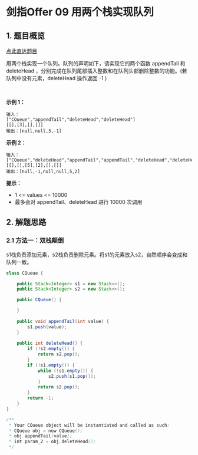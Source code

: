 # 剑指Offer 09 用两个栈实现队列

## 1. 题目概览

[点此直达题目](https://leetcode-cn.com/problems/yong-liang-ge-zhan-shi-xian-dui-lie-lcof/)

用两个栈实现一个队列。队列的声明如下，请实现它的两个函数 appendTail 和 deleteHead ，分别完成在队列尾部插入整数和在队列头部删除整数的功能。(若队列中没有元素，deleteHead 操作返回 -1 )

 

**示例 1：**

```
输入：
["CQueue","appendTail","deleteHead","deleteHead"]
[[],[3],[],[]]
输出：[null,null,3,-1]
```

**示例 2：**

```
输入：
["CQueue","deleteHead","appendTail","appendTail","deleteHead","deleteHead"]
[[],[],[5],[2],[],[]]
输出：[null,-1,null,null,5,2]
```

**提示：**

* 1 <= values <= 10000
* 最多会对 appendTail、deleteHead 进行 10000 次调用


## 2. 解题思路

### 2.1 方法一：双栈颠倒

s1栈负责添加元素，s2栈负责删除元素。将s1的元素放入s2，自然顺序会变成和队列一致。

```java
class CQueue {

    public Stack<Integer> s1 = new Stack<>();
    public Stack<Integer> s2 = new Stack<>();

    public CQueue() {

    }
    
    public void appendTail(int value) {
        s1.push(value);
    }
    
    public int deleteHead() {
        if (!s2.empty()) {
            return s2.pop();
        }
        if (!s1.empty()) {
            while (!s1.empty()) {
                s2.push(s1.pop());
            }
            return s2.pop();
        }
        return -1;
    }
}

/**
 * Your CQueue object will be instantiated and called as such:
 * CQueue obj = new CQueue();
 * obj.appendTail(value);
 * int param_2 = obj.deleteHead();
 */
```
